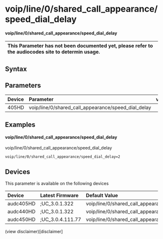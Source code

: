 ﻿---
description: voip/line/0/shared_call_appearance/speed_dial_delay
search: false
---

# voip/line/0/shared_call_appearance/speed_dial_delay

#### voip/line/0/shared_call_appearance/speed_dial_delay


| This Parameter has not been documented yet, please refer to the audiocodes site to determin usage.  | 
| :--- |

## Syntax

## Parameters
|Device|Parameter|value|Description|
|:---|:---|:---|:---|
| 405HD | voip/line/0/shared_call_appearance/speed_dial_delay |  |  |

## Examples
#### voip/line/0/shared_call_appearance/speed_dial_delay

voip/line/0/shared_call_appearance/speed_dial_delay

```
voip/line/0/shared_call_appearance/speed_dial_delay=2
```

## Devices
This parameter is available on the following devices

| Device | Latest Firmware | Default Value |
|:---|:---|:---|
| audc405HD | ;UC_3.0.1.322 | voip/line/0/shared_call_appearance/speed_dial_delay=2 
| audc440HD | ;UC_3.0.1.322 | voip/line/0/shared_call_appearance/speed_dial_delay=2 
| audc450HD | ;UC_3.0.4.111.77 | voip/line/0/shared_call_appearance/speed_dial_delay=2 

(view disclaimer)[disclaimer]
